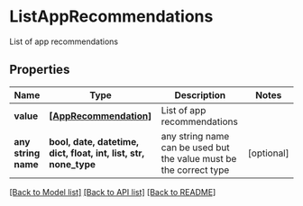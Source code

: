 # ListAppRecommendations

List of app recommendations

## Properties
Name | Type | Description | Notes
------------ | ------------- | ------------- | -------------
**value** | [**[AppRecommendation]**](AppRecommendation.md) | List of app recommendations | 
**any string name** | **bool, date, datetime, dict, float, int, list, str, none_type** | any string name can be used but the value must be the correct type | [optional]

[[Back to Model list]](../README.md#documentation-for-models) [[Back to API list]](../README.md#documentation-for-api-endpoints) [[Back to README]](../README.md)


